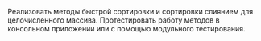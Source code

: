 Реализовать методы быстрой сортировки и  сортировки слиянием для целочисленного массива.  Протестировать работу методов в консольном приложении или с помощью модульного тестирования. 
